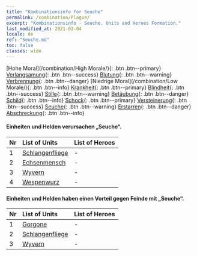 ```yaml
---
title: "Kombinationsinfo for Seuche"
permalink: /combination/Plague/
excerpt: "Kombinationsinfo - Seuche. Units and Heroes Formation."
last_modified_at: 2021-03-04
locale: de
ref: "Seuche.md"
toc: false
classes: wide
---
```


  [Hohe Moral](/combination/High Morale/){: .btn .btn--primary} [Verlangsamung](/combination/Slow/){: .btn .btn--success} [Blutung](/combination/Bleeding/){: .btn .btn--warning} [Verbrennung](/combination/Burning/){: .btn .btn--danger} [Niedrige Moral](/combination/Low Morale/){: .btn .btn--info} [Krankheit](/combination/Disease/){: .btn .btn--primary} [Blindheit](/combination/Blind/){: .btn .btn--success} [Stille](/combination/Silence/){: .btn .btn--warning} [Betäubung](/combination/Stun/){: .btn .btn--danger} [Schild](/combination/Shield/){: .btn .btn--info} [Schock](/combination/Static/){: .btn .btn--primary} [Versteinerung](/combination/Petrify/){: .btn .btn--success} [Seuche](/combination/Plague/){: .btn .btn--warning} [Erstarren](/combination/Freeze/){: .btn .btn--danger} [Abschreckung](/combination/Deterrence/){: .btn .btn--info} 


#### Einheiten und Helden verursachen „Seuche“.

  | Nr |  List of Units  | List of Heroes | 
  |:---|:----------------|:---------------| 
  | 1 | [Schlangenfliege](/units/Schlangenfliege/) | - |
  | 2 | [Echsenmensch](/units/Echsenmensch/) | - |
  | 3 | [Wyvern](/units/Wyvern/) | - |
  | 4 | [Wespenwurz](/units/Wespenwurz/) | - |


#### Einheiten und Helden haben einen Vorteil gegen Feinde mit „Seuche“.

  | Nr |  List of Units  | List of Heroes | 
  |:---|:----------------|:---------------| 
  | 1 | [Gorgone](/units/Gorgone/) | - |
  | 2 | [Schlangenfliege](/units/Schlangenfliege/) | - |
  | 3 | [Wyvern](/units/Wyvern/) | - |
